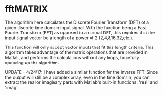 # fftMATRIX

The algorithm here calculates the Discrete Fourier Transform (DFT) of a given discrete time domain input signal. With the function being a Fast Fourier Transform (FFT) as opposed to a normal DFT, this requires that the input signal vector be a length of a power of 2 (2,4,8,16,32,etc.).

This function will only accept vector inputs that fit this length criteria.
This algorithm takes advantage of the matrix operations that are provided in Matlab, and performs the calculations without any loops, hopefully speeding up the algorithm.

UPDATE - 4/24/17: I have added a similar function for the inverse FFT. Since the output will still be a complex array, even in the time domain, you can extract the real or imaginary parts with Matlab's built-in functions: 'real' and 'imag'.
